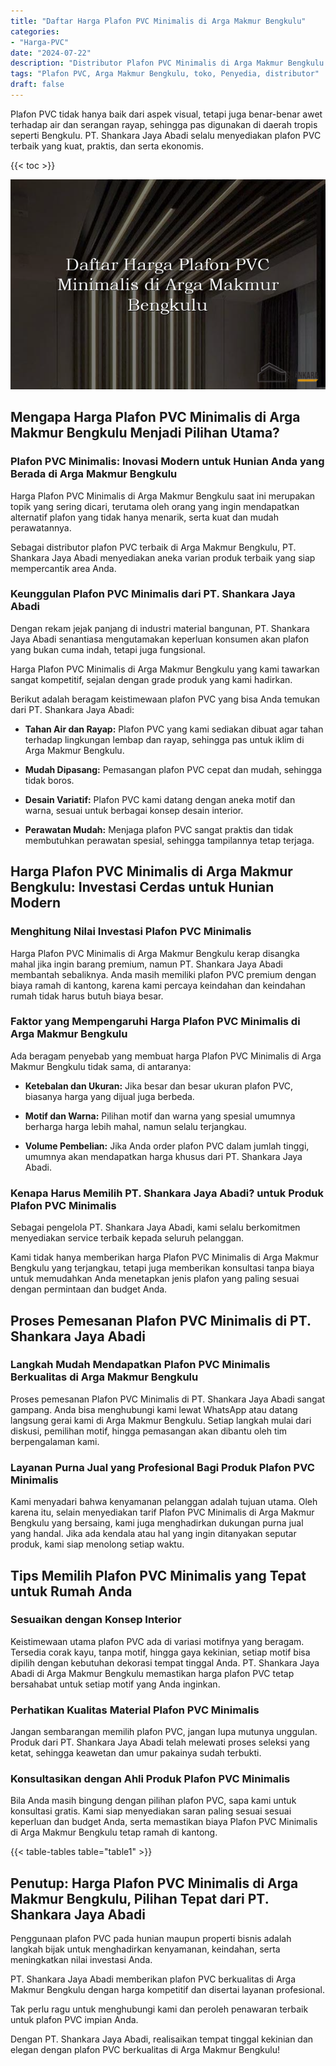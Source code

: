 ```yaml
---
title: "Daftar Harga Plafon PVC Minimalis di Arga Makmur Bengkulu"
categories: 
- "Harga-PVC"
date: "2024-07-22"
description: "Distributor Plafon PVC Minimalis di Arga Makmur Bengkulu untuk tempat tinggal, office, dan ritel. Produk unggulan, variasi motif, variasi warna modern, dengan layanan penempatan dikerjakan oleh teknisi ahli serta jaminan resmi!|Layanan distribusi Plafon PVC Minimalis di Arga Makmur Bengkulu bagi kebutuhan tempat tinggal, perkantoran, atau gerai, beserta panel berkualitas dan pemasangan oleh tenaga ahli ahli serta garansi resmi.|Solusi Plafon PVC Minimalis di Arga Makmur Bengkulu yang terbukti bagi tempat tinggal, perkantoran, dan ritel, dengan panel berkualitas dan penempatan oleh tenaga ahli berpengalaman serta jaminan resmi.|Penjualan Plafon PVC Minimalis di Arga Makmur Bengkulu untuk hunian, office, dan gerai, dengan material unggulan dan penempatan oleh tim berpengalaman, disertai beserta kepastian resmi.}"
tags: "Plafon PVC, Arga Makmur Bengkulu, toko, Penyedia, distributor"
draft: false
---
```


Plafon PVC tidak hanya baik dari aspek visual, tetapi juga benar-benar awet terhadap air dan serangan rayap, sehingga pas digunakan di daerah tropis seperti Bengkulu. PT. Shankara Jaya Abadi selalu menyediakan plafon PVC terbaik yang kuat, praktis, dan serta ekonomis.

{{< toc >}}

![Daftar Harga Plafon PVC Minimalis di Arga Makmur Bengkulu](/images/Harga-PVC/Daftar-Harga-Plafon-PVC-Minimalis-di-Arga-Makmur-Bengkulu.png)


## Mengapa Harga Plafon PVC Minimalis di Arga Makmur Bengkulu Menjadi Pilihan Utama?

### Plafon PVC Minimalis: Inovasi Modern untuk Hunian Anda yang Berada di Arga Makmur Bengkulu

Harga Plafon PVC Minimalis di Arga Makmur Bengkulu saat ini merupakan topik yang sering dicari, terutama oleh orang yang ingin mendapatkan alternatif plafon yang tidak hanya menarik, serta kuat dan mudah perawatannya.

Sebagai distributor plafon PVC terbaik di Arga Makmur Bengkulu, PT. Shankara Jaya Abadi menyediakan aneka varian produk terbaik yang siap mempercantik area Anda.

### Keunggulan Plafon PVC Minimalis dari PT. Shankara Jaya Abadi

Dengan rekam jejak panjang di industri material bangunan, PT. Shankara Jaya Abadi senantiasa mengutamakan keperluan konsumen akan plafon yang bukan cuma indah, tetapi juga fungsional.

Harga Plafon PVC Minimalis di Arga Makmur Bengkulu yang kami tawarkan sangat kompetitif, sejalan dengan grade produk yang kami hadirkan.

Berikut adalah beragam keistimewaan plafon PVC yang bisa Anda temukan dari PT. Shankara Jaya Abadi:

- **Tahan Air dan Rayap:** Plafon PVC yang kami sediakan dibuat agar tahan terhadap lingkungan lembap dan rayap, sehingga pas untuk iklim di Arga Makmur Bengkulu.

- **Mudah Dipasang:** Pemasangan plafon PVC cepat dan mudah, sehingga tidak boros.

- **Desain Variatif:** Plafon PVC kami datang dengan aneka motif dan warna, sesuai untuk berbagai konsep desain interior.

- **Perawatan Mudah:** Menjaga plafon PVC sangat praktis dan tidak membutuhkan perawatan spesial, sehingga tampilannya tetap terjaga.

## Harga Plafon PVC Minimalis di Arga Makmur Bengkulu: Investasi Cerdas untuk Hunian Modern

### Menghitung Nilai Investasi Plafon PVC Minimalis

Harga Plafon PVC Minimalis di Arga Makmur Bengkulu kerap disangka mahal jika ingin barang premium, namun PT. Shankara Jaya Abadi membantah sebaliknya. Anda masih memiliki plafon PVC premium dengan biaya ramah di kantong, karena kami percaya keindahan dan keindahan rumah tidak harus butuh biaya besar.

### Faktor yang Mempengaruhi Harga Plafon PVC Minimalis di Arga Makmur Bengkulu

Ada beragam penyebab yang membuat harga Plafon PVC Minimalis di Arga Makmur Bengkulu tidak sama, di antaranya:

- **Ketebalan dan Ukuran:** Jika besar dan besar ukuran plafon PVC, biasanya harga yang dijual juga berbeda.

- **Motif dan Warna:** Pilihan motif dan warna yang spesial umumnya berharga harga lebih mahal, namun selalu terjangkau.

- **Volume Pembelian:** Jika Anda order plafon PVC dalam jumlah tinggi, umumnya akan mendapatkan harga khusus dari PT. Shankara Jaya Abadi.

### Kenapa Harus Memilih PT. Shankara Jaya Abadi? untuk Produk Plafon PVC Minimalis

Sebagai pengelola PT. Shankara Jaya Abadi, kami selalu berkomitmen menyediakan service terbaik kepada seluruh pelanggan.

Kami tidak hanya memberikan harga Plafon PVC Minimalis di Arga Makmur Bengkulu yang terjangkau, tetapi juga memberikan konsultasi tanpa biaya untuk memudahkan Anda menetapkan jenis plafon yang paling sesuai dengan permintaan dan budget Anda.

## Proses Pemesanan Plafon PVC Minimalis di PT. Shankara Jaya Abadi

### Langkah Mudah Mendapatkan Plafon PVC Minimalis Berkualitas di Arga Makmur Bengkulu

Proses pemesanan Plafon PVC Minimalis di PT. Shankara Jaya Abadi sangat gampang. Anda bisa menghubungi kami lewat WhatsApp atau datang langsung gerai kami di Arga Makmur Bengkulu. Setiap langkah mulai dari diskusi, pemilihan motif, hingga pemasangan akan dibantu oleh tim berpengalaman kami.

### Layanan Purna Jual yang Profesional Bagi Produk Plafon PVC Minimalis

Kami menyadari bahwa kenyamanan pelanggan adalah tujuan utama. Oleh karena itu, selain menyediakan tarif Plafon PVC Minimalis di Arga Makmur Bengkulu yang bersaing, kami juga menghadirkan dukungan purna jual yang handal. Jika ada kendala atau hal yang ingin ditanyakan seputar produk, kami siap menolong setiap waktu.

## Tips Memilih Plafon PVC Minimalis yang Tepat untuk Rumah Anda

### Sesuaikan dengan Konsep Interior

Keistimewaan utama plafon PVC ada di variasi motifnya yang beragam. Tersedia corak kayu, tanpa motif, hingga gaya kekinian, setiap motif bisa dipilih dengan kebutuhan dekorasi tempat tinggal Anda. PT. Shankara Jaya Abadi di Arga Makmur Bengkulu memastikan harga plafon PVC tetap bersahabat untuk setiap motif yang Anda inginkan.

### Perhatikan Kualitas Material Plafon PVC Minimalis

Jangan sembarangan memilih plafon PVC, jangan lupa mutunya unggulan. Produk dari PT. Shankara Jaya Abadi telah melewati proses seleksi yang ketat, sehingga keawetan dan umur pakainya sudah terbukti.

### Konsultasikan dengan Ahli Produk Plafon PVC Minimalis

Bila Anda masih bingung dengan pilihan plafon PVC, sapa kami untuk konsultasi gratis. Kami siap menyediakan saran paling sesuai sesuai keperluan dan budget Anda, serta memastikan biaya Plafon PVC Minimalis di Arga Makmur Bengkulu tetap ramah di kantong.

{{< table-tables table="table1" >}}

## Penutup: Harga Plafon PVC Minimalis di Arga Makmur Bengkulu, Pilihan Tepat dari PT. Shankara Jaya Abadi

Penggunaan plafon PVC pada hunian maupun properti bisnis adalah langkah bijak untuk menghadirkan kenyamanan, keindahan, serta meningkatkan nilai investasi Anda.

PT. Shankara Jaya Abadi memberikan plafon PVC berkualitas di Arga Makmur Bengkulu dengan harga kompetitif dan disertai layanan profesional.

Tak perlu ragu untuk menghubungi kami dan peroleh penawaran terbaik untuk plafon PVC impian Anda.

Dengan PT. Shankara Jaya Abadi, realisaikan tempat tinggal kekinian dan elegan dengan plafon PVC berkualitas di Arga Makmur Bengkulu!